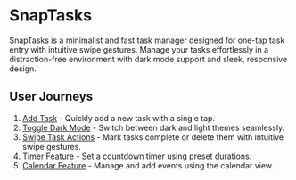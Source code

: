 # SnapTasks

SnapTasks is a minimalist and fast task manager designed for one-tap task entry with intuitive swipe gestures. Manage your tasks effortlessly in a distraction-free environment with dark mode support and sleek, responsive design.

## User Journeys

1. [Add Task](docs/journeys/add-task.md) - Quickly add a new task with a single tap.
2. [Toggle Dark Mode](docs/journeys/toggle-dark-mode.md) - Switch between dark and light themes seamlessly.
3. [Swipe Task Actions](docs/journeys/swipe-task-actions.md) - Mark tasks complete or delete them with intuitive swipe gestures.
4. [Timer Feature](docs/journeys/timer-feature.md) - Set a countdown timer using preset durations.
5. [Calendar Feature](docs/journeys/calendar-feature.md) - Manage and add events using the calendar view.